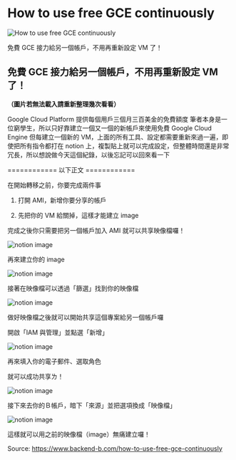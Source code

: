 # How to use free GCE continuously



![How to use free GCE continuously](https://www.backend-b.com/_next/image?url=https%3A%2F%2Fwww.notion.so%2Fimage%2Fhttps%253A%252F%252Fprod-files-secure.s3.us-west-2.amazonaws.com%252F0786106d-95fd-4999-b526-8595056ea48c%252F3e9fb6e0-db30-496e-95ce-e3ab6f5b4f48%252FGoogle_Compute_Engine-Logo.wine.png%3Ftable%3Dblock%26id%3D5ccc09de-5595-4839-af8c-668886caa972%26cache%3Dv2&w=3840&q=75)

免費 GCE 接力給另一個帳戶，不用再重新設定 VM 了！

## **免費 GCE 接力給另一個帳戶，不用再重新設定 VM 了！**

**（圖片若無法載入請重新整理幾次看看）**

Google Cloud Platform 提供每個用戶三個月三百美金的免費額度 筆者本身是一位窮學生，所以只好靠建立一個又一個的新帳戶來使用免費 Google Cloud Engine 但每建立一個新的 VM，上面的所有工具、設定都需要重新來過一遍，即使把所有指令都打在 notion 上，複製貼上就可以完成設定，但整體時間還是非常冗長，所以想說做今天這個紀錄，以後忘記可以回來看一下

============ 以下正文 ============

在開始轉移之前，你要完成兩件事

1. 打開 AMI，新增你要分享的帳戶

2. 先把你的 VM 給關掉，這樣才能建立 image

完成之後你只需要把另一個帳戶加入 AMI 就可以共享映像檔囉！



![notion image](https://www.backend-b.com/_next/image?url=https%3A%2F%2Fwww.notion.so%2Fimage%2Fhttps%253A%252F%252Fs3-us-west-2.amazonaws.com%252Fsecure.notion-static.com%252F79fb557c-1918-41cf-8cc6-9671047f0194%252F%2525E6%252588%2525AA%2525E5%25259C%252596_2022-08-08_01.43.23.png%3Ftable%3Dblock%26id%3Dca49b116-16a1-45d4-91cb-3b13829d312a%26cache%3Dv2&w=3840&q=75)

再來建立你的 image



![notion image](https://www.backend-b.com/_next/image?url=https%3A%2F%2Fwww.notion.so%2Fimage%2Fhttps%253A%252F%252Fs3-us-west-2.amazonaws.com%252Fsecure.notion-static.com%252F39304df9-998d-455c-9af6-5e9fae5fbe44%252F%2525E6%252588%2525AA%2525E5%25259C%252596_2022-08-08_01.45.21.png%3Ftable%3Dblock%26id%3D8d581d0b-2af1-4e49-903d-e97bed9198a8%26cache%3Dv2&w=3840&q=75)

接著在映像檔可以透過「篩選」找到你的映像檔



![notion image](https://www.backend-b.com/_next/image?url=https%3A%2F%2Fwww.notion.so%2Fimage%2Fhttps%253A%252F%252Fs3-us-west-2.amazonaws.com%252Fsecure.notion-static.com%252Faa731365-b837-441b-ac00-cfd26f3d1a66%252F%2525E6%252588%2525AA%2525E5%25259C%252596_2022-08-29_20.01.33.png%3Ftable%3Dblock%26id%3D8bebe320-c7e8-40c3-a33f-8b1fc948526c%26cache%3Dv2&w=3840&q=75)

做好映像檔之後就可以開始共享這個專案給另一個帳戶囉

開啟「IAM 與管理」並點選「新增」



![notion image](https://www.backend-b.com/_next/image?url=https%3A%2F%2Fwww.notion.so%2Fimage%2Fhttps%253A%252F%252Fs3-us-west-2.amazonaws.com%252Fsecure.notion-static.com%252F070af744-7f44-44ee-847b-c35ad2f8f57f%252F%2525E6%252588%2525AA%2525E5%25259C%252596_2022-08-29_20.05.26.png%3Ftable%3Dblock%26id%3Ddff12083-45b2-48cf-8a9a-d9e98186745c%26cache%3Dv2&w=3840&q=75)

再來填入你的電子郵件、選取角色

就可以成功共享ㄌ！



![notion image](https://www.backend-b.com/_next/image?url=https%3A%2F%2Fwww.notion.so%2Fimage%2Fhttps%253A%252F%252Fs3-us-west-2.amazonaws.com%252Fsecure.notion-static.com%252F753bd041-1117-46e4-b1bc-0edb765664b3%252F%2525E6%252588%2525AA%2525E5%25259C%252596_2022-08-29_20.06.01.png%3Ftable%3Dblock%26id%3D028b0040-7e5e-4b31-94ae-33df66eb0db3%26cache%3Dv2&w=3840&q=75)

接下來去你的Ｂ帳戶，暗下「來源」並把選項換成「映像檔」



![notion image](https://www.backend-b.com/_next/image?url=https%3A%2F%2Fwww.notion.so%2Fimage%2Fhttps%253A%252F%252Fs3-us-west-2.amazonaws.com%252Fsecure.notion-static.com%252Ff14e00da-eab8-4891-b5f5-6415d8fb2fd0%252F%2525E6%252588%2525AA%2525E5%25259C%252596_2022-08-29_21.02.37.png%3Ftable%3Dblock%26id%3Dcf794c9d-8263-4913-a3ba-72bf68b79f06%26cache%3Dv2&w=3840&q=75)

這樣就可以用之前的映像檔（image）無痛建立囉！



Source: <https://www.backend-b.com/how-to-use-free-gce-continuously>